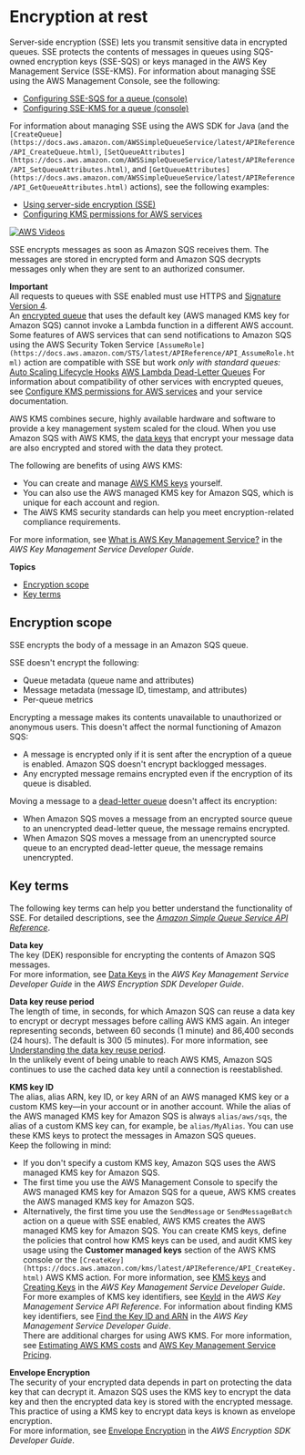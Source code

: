 # Encryption at rest<a name="sqs-server-side-encryption"></a>

Server\-side encryption \(SSE\) lets you transmit sensitive data in encrypted queues\. SSE protects the contents of messages in queues using SQS\-owned encryption keys \(SSE\-SQS\) or keys managed in the AWS Key Management Service \(SSE\-KMS\)\. For information about managing SSE using the AWS Management Console, see the following:
+ [Configuring SSE\-SQS for a queue \(console\)](sqs-configure-sqs-sse-queue.md)
+ [Configuring SSE\-KMS for a queue \(console\)](sqs-configure-sse-existing-queue.md)

 For information about managing SSE using the AWS SDK for Java \(and the `[CreateQueue](https://docs.aws.amazon.com/AWSSimpleQueueService/latest/APIReference/API_CreateQueue.html)`, `[SetQueueAttributes](https://docs.aws.amazon.com/AWSSimpleQueueService/latest/APIReference/API_SetQueueAttributes.html)`, and `[GetQueueAttributes](https://docs.aws.amazon.com/AWSSimpleQueueService/latest/APIReference/API_GetQueueAttributes.html)` actions\), see the following examples:
+ [Using server\-side encryption \(SSE\)](sqs-java-configure-sse.md)
+ [Configuring KMS permissions for AWS services](sqs-key-management.md#compatibility-with-aws-services)

[![AWS Videos](http://img.youtube.com/vi/https://www.youtube.com/embed/Mw1NVpJsOZc?rel=0&amp;controls=0&amp;showinfo=0/0.jpg)](http://www.youtube.com/watch?v=https://www.youtube.com/embed/Mw1NVpJsOZc?rel=0&amp;controls=0&amp;showinfo=0)

SSE encrypts messages as soon as Amazon SQS receives them\. The messages are stored in encrypted form and Amazon SQS decrypts messages only when they are sent to an authorized consumer\.

**Important**  
All requests to queues with SSE enabled must use HTTPS and [Signature Version 4](https://docs.aws.amazon.com/general/latest/gr/signature-version-4.html)\.  
An [encrypted queue](#sqs-server-side-encryption) that uses the default key \(AWS managed KMS key for Amazon SQS\) cannot invoke a Lambda function in a different AWS account\.  
Some features of AWS services that can send notifications to Amazon SQS using the AWS Security Token Service `[AssumeRole](https://docs.aws.amazon.com/STS/latest/APIReference/API_AssumeRole.html)` action are compatible with SSE but work *only with standard queues:*  
[Auto Scaling Lifecycle Hooks](https://docs.aws.amazon.com/autoscaling/ec2/userguide/lifecycle-hooks.html)
[AWS Lambda Dead\-Letter Queues](https://docs.aws.amazon.com/lambda/latest/dg/dlq.html)
For information about compatibility of other services with encrypted queues, see [Configure KMS permissions for AWS services](sqs-key-management.md#compatibility-with-aws-services) and your service documentation\.

AWS KMS combines secure, highly available hardware and software to provide a key management system scaled for the cloud\. When you use Amazon SQS with AWS KMS, the [data keys](#sqs-sse-key-terms) that encrypt your message data are also encrypted and stored with the data they protect\.

The following are benefits of using AWS KMS:
+ You can create and manage [AWS KMS keys](#sqs-sse-key-terms) yourself\.
+ You can also use the AWS managed KMS key for Amazon SQS, which is unique for each account and region\.
+ The AWS KMS security standards can help you meet encryption\-related compliance requirements\.

For more information, see [What is AWS Key Management Service?](https://docs.aws.amazon.com/kms/latest/developerguide/overview.html) in the *AWS Key Management Service Developer Guide*\.

**Topics**
+ [Encryption scope](#sqs-encryption-what-does-sse-encrypt)
+ [Key terms](#sqs-sse-key-terms)

## Encryption scope<a name="sqs-encryption-what-does-sse-encrypt"></a>

SSE encrypts the body of a message in an Amazon SQS queue\.

SSE doesn't encrypt the following:
+ Queue metadata \(queue name and attributes\)
+ Message metadata \(message ID, timestamp, and attributes\)
+ Per\-queue metrics

Encrypting a message makes its contents unavailable to unauthorized or anonymous users\. This doesn't affect the normal functioning of Amazon SQS:
+ A message is encrypted only if it is sent after the encryption of a queue is enabled\. Amazon SQS doesn't encrypt backlogged messages\.
+ Any encrypted message remains encrypted even if the encryption of its queue is disabled\.

Moving a message to a [dead\-letter queue](sqs-dead-letter-queues.md) doesn't affect its encryption:
+ When Amazon SQS moves a message from an encrypted source queue to an unencrypted dead\-letter queue, the message remains encrypted\.
+ When Amazon SQS moves a message from an unencrypted source queue to an encrypted dead\-letter queue, the message remains unencrypted\.

## Key terms<a name="sqs-sse-key-terms"></a>

The following key terms can help you better understand the functionality of SSE\. For detailed descriptions, see the *[Amazon Simple Queue Service API Reference](https://docs.aws.amazon.com/AWSSimpleQueueService/latest/APIReference/)*\.

**Data key**  
The key \(DEK\) responsible for encrypting the contents of Amazon SQS messages\.  
For more information, see [Data Keys](https://docs.aws.amazon.com/kms/latest/developerguide/concepts.html#data-keys) in the *AWS Key Management Service Developer Guide* in the *AWS Encryption SDK Developer Guide*\.

**Data key reuse period**  
The length of time, in seconds, for which Amazon SQS can reuse a data key to encrypt or decrypt messages before calling AWS KMS again\. An integer representing seconds, between 60 seconds \(1 minute\) and 86,400 seconds \(24 hours\)\. The default is 300 \(5 minutes\)\. For more information, see [Understanding the data key reuse period](sqs-key-management.md#sqs-how-does-the-data-key-reuse-period-work)\.  
In the unlikely event of being unable to reach AWS KMS, Amazon SQS continues to use the cached data key until a connection is reestablished\.

**KMS key ID**  
The alias, alias ARN, key ID, or key ARN of an AWS managed KMS key or a custom KMS key—in your account or in another account\. While the alias of the AWS managed KMS key for Amazon SQS is always `alias/aws/sqs`, the alias of a custom KMS key can, for example, be `alias/MyAlias`\. You can use these KMS keys to protect the messages in Amazon SQS queues\.   
Keep the following in mind:  
+ If you don't specify a custom KMS key, Amazon SQS uses the AWS managed KMS key for Amazon SQS\.
+ The first time you use the AWS Management Console to specify the AWS managed KMS key for Amazon SQS for a queue, AWS KMS creates the AWS managed KMS key for Amazon SQS\.
+ Alternatively, the first time you use the `SendMessage` or `SendMessageBatch` action on a queue with SSE enabled, AWS KMS creates the AWS managed KMS key for Amazon SQS\.
You can create KMS keys, define the policies that control how KMS keys can be used, and audit KMS key usage using the **Customer managed keys** section of the AWS KMS console or the `[CreateKey](https://docs.aws.amazon.com/kms/latest/APIReference/API_CreateKey.html)` AWS KMS action\. For more information, see [KMS keys](https://docs.aws.amazon.com/kms/latest/developerguide/concepts.html#master_keys) and [Creating Keys](https://docs.aws.amazon.com/kms/latest/developerguide/create-keys.html) in the *AWS Key Management Service Developer Guide*\. For more examples of KMS key identifiers, see [KeyId](https://docs.aws.amazon.com/kms/latest/APIReference/API_DescribeKey.html#API_DescribeKey_RequestParameters) in the *AWS Key Management Service API Reference*\. For information about finding KMS key identifiers, see [Find the Key ID and ARN](https://docs.aws.amazon.com/kms/latest/developerguide/viewing-keys.html#find-cmk-id-arn) in the *AWS Key Management Service Developer Guide*\.  
There are additional charges for using AWS KMS\. For more information, see [Estimating AWS KMS costs](sqs-key-management.md#sqs-estimate-kms-usage-costs) and [AWS Key Management Service Pricing](https://aws.amazon.com/kms/pricing)\.

**Envelope Encryption**  
The security of your encrypted data depends in part on protecting the data key that can decrypt it\. Amazon SQS uses the KMS key to encrypt the data key and then the encrypted data key is stored with the encrypted message\. This practice of using a KMS key to encrypt data keys is known as envelope encryption\.   
For more information, see [Envelope Encryption](https://docs.aws.amazon.com/encryption-sdk/latest/developer-guide/how-it-works.html#envelope-encryption) in the *AWS Encryption SDK Developer Guide*\.